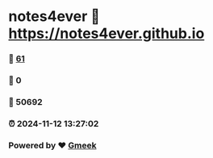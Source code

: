 # notes4ever :link: https://notes4ever.github.io 
### :page_facing_up: [61](https://notes4ever.github.io/tag.html) 
### :speech_balloon: 0 
### :hibiscus: 50692 
### :alarm_clock: 2024-11-12 13:27:02 
### Powered by :heart: [Gmeek](https://github.com/Meekdai/Gmeek)
